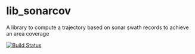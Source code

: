 # lib_sonarcov
A library to compute a trajectory based on sonar swath records to achieve an area coverage

[![Build Status](https://travis-ci.org/Axel13fr/lib_sonarcov.svg?branch=master)](https://travis-ci.org/Axel13fr/lib_sonarcov)
